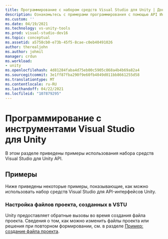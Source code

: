 ```yaml
---
title: Программирование с набором средств Visual Studio для Unity | Документы Майкрософт
description: Ознакомьтесь с примерами программирования с помощью API Инструментов Visual Studio для Unity (VSTU). Настройка файлов проекта, созданных в VSTU.
ms.custom: ''
ms.date: 04/19/2021
ms.technology: vs-unity-tools
ms.prod: visual-studio-dev16
ms.topic: conceptual
ms.assetid: a5758cb0-e73b-45f5-8cae-c0eb40491026
author: therealjohn
ms.author: johmil
manager: crdun
ms.workload:
- unity
ms.openlocfilehash: 4d81284faba4d75eb00c5905c868a4b4b69a82a4
ms.sourcegitcommit: 3e1ff87fba290f9e60fb4049d011bb8661255d58
ms.translationtype: MT
ms.contentlocale: ru-RU
ms.lasthandoff: 04/22/2021
ms.locfileid: "107879295"
---
```

# <a name="program-visual-studio-tools-for-unity"></a>Программирование с инструментами Visual Studio для Unity
В этом разделе приведены примеры использования набора средств Visual Studio для Unity API.

## <a name="examples"></a>Примеры
 Ниже приведены некоторые примеры, показывающие, как можно использовать набор средств Visual Studio для API-интерфейсов Unity.

### <a name="customize-project-files-created-by-vstu"></a>Настройка файлов проекта, созданных в VSTU
 Unity предоставляет обратные вызовы во время создания файла проекта. Сведения о том, как можно изменить файлы проекта или решения при повторном формировании, см. в разделе [Пример: создание файла проекта](./customize-project-files-created-by-vstu.md).
